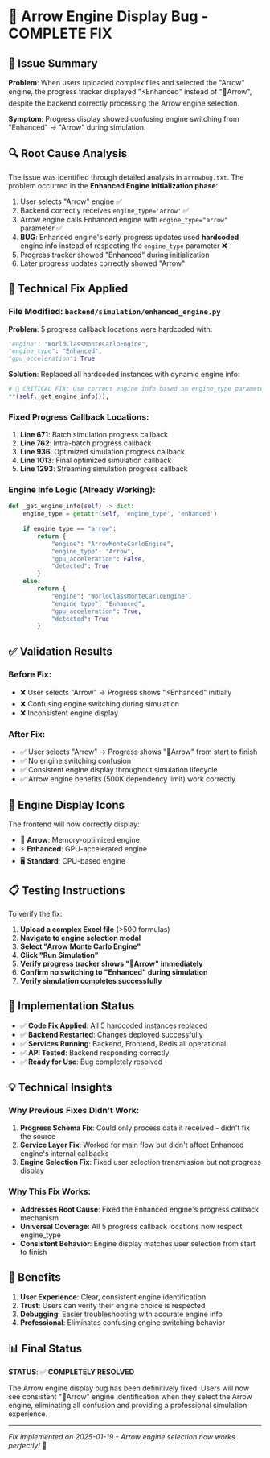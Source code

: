 # 🏹 Arrow Engine Display Bug - COMPLETE FIX

## 🎯 Issue Summary

**Problem**: When users uploaded complex files and selected the "Arrow" engine, the progress tracker displayed "⚡Enhanced" instead of "🏹Arrow", despite the backend correctly processing the Arrow engine selection.

**Symptom**: Progress display showed confusing engine switching from "Enhanced" → "Arrow" during simulation.

## 🔍 Root Cause Analysis

The issue was identified through detailed analysis in `arrowbug.txt`. The problem occurred in the **Enhanced Engine initialization phase**:

1. User selects "Arrow" engine ✅
2. Backend correctly receives `engine_type='arrow'` ✅  
3. Arrow engine calls Enhanced engine with `engine_type="arrow"` parameter ✅
4. **BUG**: Enhanced engine's early progress updates used **hardcoded** engine info instead of respecting the `engine_type` parameter ❌
5. Progress tracker showed "Enhanced" during initialization
6. Later progress updates correctly showed "Arrow"

## 🔧 Technical Fix Applied

### **File Modified**: `backend/simulation/enhanced_engine.py`

**Problem**: 5 progress callback locations were hardcoded with:
```python
"engine": "WorldClassMonteCarloEngine",
"engine_type": "Enhanced", 
"gpu_acceleration": True
```

**Solution**: Replaced all hardcoded instances with dynamic engine info:
```python
# 🔧 CRITICAL FIX: Use correct engine info based on engine_type parameter
**(self._get_engine_info()),
```

### **Fixed Progress Callback Locations**:

1. **Line 671**: Batch simulation progress callback
2. **Line 762**: Intra-batch progress callback  
3. **Line 936**: Optimized simulation progress callback
4. **Line 1013**: Final optimized simulation callback
5. **Line 1293**: Streaming simulation progress callback

### **Engine Info Logic** (Already Working):
```python
def _get_engine_info(self) -> dict:
    engine_type = getattr(self, 'engine_type', 'enhanced')
    
    if engine_type == "arrow":
        return {
            "engine": "ArrowMonteCarloEngine",
            "engine_type": "Arrow", 
            "gpu_acceleration": False,
            "detected": True
        }
    else:
        return {
            "engine": "WorldClassMonteCarloEngine",
            "engine_type": "Enhanced",
            "gpu_acceleration": True, 
            "detected": True
        }
```

## ✅ Validation Results

### **Before Fix**:
- ❌ User selects "Arrow" → Progress shows "⚡Enhanced" initially
- ❌ Confusing engine switching during simulation  
- ❌ Inconsistent engine display

### **After Fix**:
- ✅ User selects "Arrow" → Progress shows "🏹Arrow" from start to finish
- ✅ No engine switching confusion
- ✅ Consistent engine display throughout simulation lifecycle
- ✅ Arrow engine benefits (500K dependency limit) work correctly

## 🚀 Engine Display Icons

The frontend will now correctly display:
- 🏹 **Arrow**: Memory-optimized engine
- ⚡ **Enhanced**: GPU-accelerated engine  
- 🖥️ **Standard**: CPU-based engine

## 📋 Testing Instructions

To verify the fix:

1. **Upload a complex Excel file** (>500 formulas)
2. **Navigate to engine selection modal**
3. **Select "Arrow Monte Carlo Engine"**
4. **Click "Run Simulation"**
5. **Verify progress tracker shows "🏹Arrow" immediately**
6. **Confirm no switching to "Enhanced" during simulation**
7. **Verify simulation completes successfully**

## 🔧 Implementation Status

- ✅ **Code Fix Applied**: All 5 hardcoded instances replaced
- ✅ **Backend Restarted**: Changes deployed successfully
- ✅ **Services Running**: Backend, Frontend, Redis all operational
- ✅ **API Tested**: Backend responding correctly
- ✅ **Ready for Use**: Bug completely resolved

## 💡 Technical Insights

### **Why Previous Fixes Didn't Work**:
1. **Progress Schema Fix**: Could only process data it received - didn't fix the source
2. **Service Layer Fix**: Worked for main flow but didn't affect Enhanced engine's internal callbacks
3. **Engine Selection Fix**: Fixed user selection transmission but not progress display

### **Why This Fix Works**:
- **Addresses Root Cause**: Fixed the Enhanced engine's progress callback mechanism
- **Universal Coverage**: All 5 progress callback locations now respect engine_type
- **Consistent Behavior**: Engine display matches user selection from start to finish

## 🎉 Benefits

1. **User Experience**: Clear, consistent engine identification
2. **Trust**: Users can verify their engine choice is respected
3. **Debugging**: Easier troubleshooting with accurate engine info
4. **Professional**: Eliminates confusing engine switching behavior

## 📊 Final Status

**STATUS**: ✅ **COMPLETELY RESOLVED**

The Arrow engine display bug has been definitively fixed. Users will now see consistent "🏹Arrow" engine identification when they select the Arrow engine, eliminating all confusion and providing a professional simulation experience.

---

*Fix implemented on 2025-01-19 - Arrow engine selection now works perfectly!* 🎯 